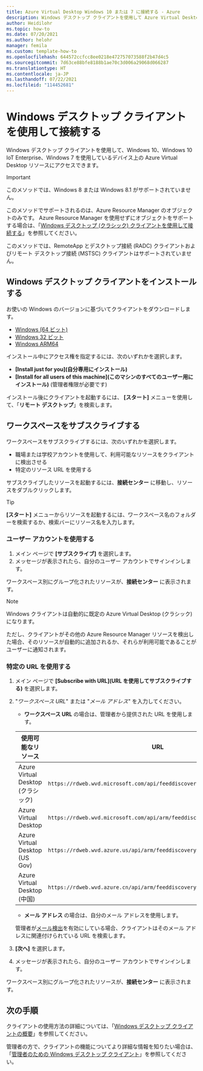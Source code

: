 ```yaml
---
title: Azure Virtual Desktop Windows 10 または 7 に接続する - Azure
description: Windows デスクトップ クライアントを使用して Azure Virtual Desktop に接続する方法。
author: Heidilohr
ms.topic: how-to
ms.date: 07/20/2021
ms.author: helohr
manager: femila
ms.custom: template-how-to
ms.openlocfilehash: 644572ccfcc8ee0218e472757073588f2b47d4c5
ms.sourcegitcommit: 7d63ce88bfe8188b1ae70c3d006a29068d066287
ms.translationtype: HT
ms.contentlocale: ja-JP
ms.lasthandoff: 07/22/2021
ms.locfileid: "114452681"
---
```

# <a name="connect-with-the-windows-desktop-client"></a>Windows デスクトップ クライアントを使用して接続する

Windows デスクトップ クライアントを使用して、Windows 10、Windows 10 IoT Enterprise、Windows 7 を使用しているデバイス上の Azure Virtual Desktop リソースにアクセスできます。 

> [!IMPORTANT]
> このメソッドでは、Windows 8 または Windows 8.1 がサポートされていません。
> 
> このメソッドでサポートされるのは、Azure Resource Manager のオブジェクトのみです。 Azure Resource Manager を使用せずにオブジェクトをサポートする場合は、「[Windows デスクトップ (クラシック) クライアントを使用して接続する](../virtual-desktop-fall-2019/connect-windows-7-10-2019.md)」を参照してください。
> 
> このメソッドでは、RemoteApp とデスクトップ接続 (RADC) クライアントおよびリモート デスクトップ接続 (MSTSC) クライアントはサポートされていません。

## <a name="install-the-windows-desktop-client"></a>Windows デスクトップ クライアントをインストールする

お使いの Windows のバージョンに基づいてクライアントをダウンロードします。

- [Windows (64 ビット)](https://go.microsoft.com/fwlink/?linkid=2068602)
- [Windows 32 ビット](https://go.microsoft.com/fwlink/?linkid=2098960)
- [Windows ARM64](https://go.microsoft.com/fwlink/?linkid=2098961)

インストール中にアクセス権を指定するには、次のいずれかを選択します。

- **[Install just for you]\(自分専用にインストール\)**
- **[Install for all users of this machine]\(このマシンのすべてのユーザー用にインストール\)** (管理者権限が必要です)

インストール後にクライアントを起動するには、 **[スタート]** メニューを使用して、「**リモート デスクトップ**」を検索します。

## <a name="subscribe-to-a-workspace"></a>ワークスペースをサブスクライブする

ワークスペースをサブスクライブするには、次のいずれかを選択します。

- 職場または学校アカウントを使用して、利用可能なリソースをクライアントに検出させる
- 特定のリソース URL を使用する

サブスクライブしたリソースを起動するには、**接続センター** に移動し、リソースをダブルクリックします。

> [!TIP]
> **[スタート]** メニューからリソースを起動するには、ワークスペース名のフォルダーを検索するか、検索バーにリソース名を入力します。

### <a name="use-a-user-account"></a>ユーザー アカウントを使用する

1. メイン ページで **[サブスクライブ]** を選択します。
2. メッセージが表示されたら、自分のユーザー アカウントでサインインします。

ワークスペース別にグループ化されたリソースが、**接続センター** に表示されます。

   > [!NOTE]
   > Windows クライアントは自動的に既定の Azure Virtual Desktop (クラシック) になります。 
   > 
   > ただし、クライアントがその他の Azure Resource Manager リソースを検出した場合、そのリソースが自動的に追加されるか、それらが利用可能であることがユーザーに通知されます。

### <a name="use-a-specific-url"></a>特定の URL を使用する

1. メイン ページで **[Subscribe with URL]\(URL を使用してサブスクライブする\)** を選択します。
2. "*ワークスペース URL*" または "*メール アドレス*" を入力してください。
   - **ワークスペース URL** の場合は、管理者から提供された URL を使用します。

   |使用可能なリソース|URL|
   |-|-|
   |Azure Virtual Desktop (クラシック)|`https://rdweb.wvd.microsoft.com/api/feeddiscovery/webfeeddiscovery.aspx`|
   |Azure Virtual Desktop|`https://rdweb.wvd.microsoft.com/api/arm/feeddiscovery`|
   |Azure Virtual Desktop (US Gov)|`https://rdweb.wvd.azure.us/api/arm/feeddiscovery`|
   |Azure Virtual Desktop (中国)|`https://rdweb.wvd.azure.cn/api/arm/feeddiscovery`|
   
   - **メール アドレス** の場合は、自分のメール アドレスを使用します。 
      
   管理者が[メール検出](/windows-server/remote/remote-desktop-services/rds-email-discovery)を有効にしている場合、クライアントはそのメール アドレスに関連付けられている URL を検索します。

3. **[次へ]** を選択します。
4. メッセージが表示されたら、自分のユーザー アカウントでサインインします。

ワークスペース別にグループ化されたリソースが、**接続センター** に表示されます。

## <a name="next-steps"></a>次の手順

クライアントの使用方法の詳細については、「[Windows デスクトップ クライアントの概要](/windows-server/remote/remote-desktop-services/clients/windowsdesktop/)」を参照してください。

管理者の方で、クライアントの機能についてより詳細な情報を知りたい場合は、「[管理者のための Windows デスクトップ クライアント](/windows-server/remote/remote-desktop-services/clients/windowsdesktop-admin)」を参照してください。
